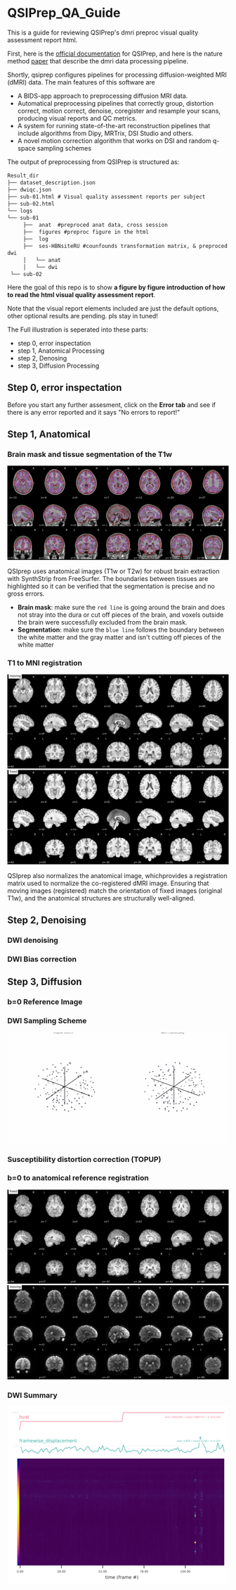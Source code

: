 # QSIPrep_QA_Guide
This is a guide for reviewing QSIPrep's dmri preproc visual quality assessment report html.

First, here is the [official documentation](https://qsiprep.readthedocs.io/en/latest/) for QSIPrep, and here is the nature method [paper](https://www.nature.com/articles/s41592-021-01185-5) that describe the dmri data processing pipeline.

Shortly, qsiprep configures pipelines for processing diffusion-weighted MRI (dMRI) data. The main features of this software are
- A BIDS-app approach to preprocessing diffusion MRI data.
- Automatical preprocessing pipelines that correctly group, distortion correct, motion correct, denoise, coregister and resample your scans, producing visual reports and QC metrics.
- A system for running state-of-the-art reconstruction pipelines that include algorithms from Dipy, MRTrix, DSI Studio and others.
- A novel motion correction algorithm that works on DSI and random q-space sampling schemes

The output of preprocessing from QSIPrep is structured as:
```
Result_dir
├── dataset_description.json
├── dwiqc.json 
├── sub-01.html # Visual quality assessment reports per subject
├── sub-02.html
└── logs
└── sub-01
     ├──  anat  #preproced anat data, cross session
     ├──  figures #preproc figure in the html
     ├──  log
     ├──  ses-HBNsiteRU #counfounds transformation matrix, & preproced dwi
     │   └── anat
     │   └── dwi
 └── sub-02
 ```

Here the goal of this repo is to show **a figure by figure introduction of how to read the html visual quality assessment report**. 

Note that the visual report elements included are just the default options, other optional results are pending. pls stay in tuned!

The Full illustration is seperated into these parts:
- step 0, error inspectation
- step 1, Anatomical Processing
- step 2, Denosing
- step 3, Diffusion Processing

## Step 0, error inspectation
Before you start any further assesment, click on the **Error tab** and see if there is any error reported and it says "No errors to report!"

## Step 1, Anatomical
### Brain mask and tissue segmentation of the T1w
![brain_mask_tissue_seg.png](./figures/sub-01_seg_brainmask.svg)

QSIprep uses anatomical images (T1w or T2w) for robust brain extraction with SynthStrip from FreeSurfer. The boundaries between tissues are highlighted so it can be verified that the segmentation is precise and no gross errors. 

- **Brain mask**: make sure the `red line` is going around the brain and does not stray into the dura or cut off pieces of the brain, and voxels outside the brain were successfully excluded from the brain mask. 
- **Segmentation**: make sure the `blue line` follows the boundary between the white matter and the gray matter and isn't cutting off pieces of the white matter

### T1 to MNI registration
![t1_2_mni_moving.svg](figures/sub-01_t1_2_mni.svg)
![t1_2_mni_fixed.png](figures/sub-01_t1_2_mni_fixed.png)


QSIprep also normalizes the anatomical image, whichprovides a registration matrix used to normalize the co-registered dMRI image. 
Ensuring that moving images (registered) match the orientation of fixed images (original T1w), and the anatomical structures are structurally well-aligned. 

## Step 2, Denoising
### DWI denoising

### DWI Bias correction

## Step 3, Diffusion
### b=0 Reference Image

### DWI Sampling Scheme
![Q-space sampling scheme](figures/sub-01_ses-HBNsiteRU_acq-64dir_sampling_scheme.gif)

### Susceptibility distortion correction (TOPUP)
### b=0 to anatomical reference registration
![b0 to anat coreg_fixed](figures/sub-01_ses-HBNsiteRU_acq-64dir_coreg_fixed.png)
![b0 to anat coreg_moving](figures/sub-01_ses-HBNsiteRU_acq-64dir_coreg.svg)

### DWI Summary
![dwi_sum](figures/sub-01_ses-HBNsiteRU_acq-64dir_carpetplot.svg)
